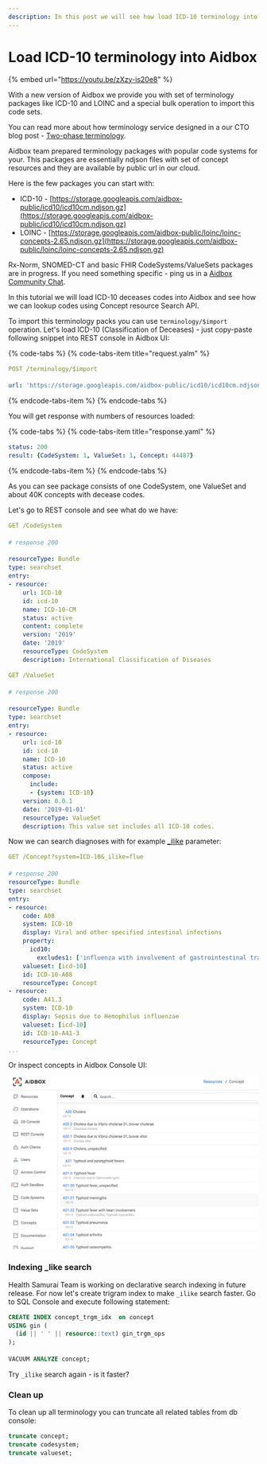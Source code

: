 ```yaml
---
description: In this post we will see how load ICD-10 terminology into aidbox.
---
```


# Load ICD-10 terminology into Aidbox

{% embed url="https://youtu.be/zXzy-is20e8" %}



With a new version of Aidbox we provide you with set of terminology packages like ICD-10 and LOINC and a special bulk operation to import this code sets.

You can read more about how terminology service designed in a our CTO blog post - [Two-phase terminology](https://medium.com/@niquola/two-phase-fhir-terminology-e52e1b105f6d). 

Aidbox team prepared terminology packages with popular code systems for your. This packages are essentially ndjson files with set of concept resources and they are available by public url in our cloud.

Here is the few packages you can start with:

* ICD-10 - [https://storage.googleapis.com/aidbox-public/icd10/icd10cm.ndjson.gz](https://storage.googleapis.com/aidbox-public/icd10/icd10cm.ndjson.gz)
* LOINC - [https://storage.googleapis.com/aidbox-public/loinc/loinc-concepts-2.65.ndjson.gz](https://storage.googleapis.com/aidbox-public/loinc/loinc-concepts-2.65.ndjson.gz)

Rx-Norm, SNOMED-CT and basic FHIR CodeSystems/ValueSets packages are in progress. If you need something specific - ping us in a [Aidbox Community Chat](https://community.aidbox.app).

In this tutorial we will load ICD-10 deceases codes into Aidbox and see how we can lookup codes using Concept resource Search API.

To import this terminology packs you can use  `terminology/$import` operation. Let's load ICD-10 \(Classification of Deceases\) - just copy-paste following snippet into REST console in Aidbox UI:

{% code-tabs %}
{% code-tabs-item title="request.yalm" %}
```yaml
POST /terminology/$import

url: 'https://storage.googleapis.com/aidbox-public/icd10/icd10cm.ndjson.gz'
```
{% endcode-tabs-item %}
{% endcode-tabs %}

You will get response with numbers of resources loaded:

{% code-tabs %}
{% code-tabs-item title="response.yaml" %}
```yaml
status: 200
result: {CodeSystem: 1, ValueSet: 1, Concept: 44487}
```
{% endcode-tabs-item %}
{% endcode-tabs %}

As you can see package consists of one CodeSystem, one ValueSet and about 40K concepts with decease codes.

Let's go to REST console and see what do we have:

```yaml
GET /CodeSystem

# response 200

resourceType: Bundle
type: searchset
entry:
- resource:
    url: ICD-10
    id: icd-10
    name: ICD-10-CM
    status: active
    content: complete
    version: '2019'
    date: '2019'
    resourceType: CodeSystem
    description: International Classification of Diseases
```

```yaml
GET /ValueSet

# response 200

resourceType: Bundle
type: searchset
entry:
- resource:
    url: icd-10
    id: icd-10
    name: ICD-10
    status: active
    compose:
      include:
      - {system: ICD-10}
    version: 0.0.1
    date: '2019-01-01'
    resourceType: ValueSet
    description: This value set includes all ICD-10 codes.
```

Now we can search diagnoses with for example [\_ilike](../../basic-concepts/search-1/#_ilike-search-non-fhir) parameter:

```yaml
GET /Concept?system=ICD-10&_ilike=flue

# response 200
resourceType: Bundle
type: searchset
entry:
- resource:
    code: A08
    system: ICD-10
    display: Viral and other specified intestinal infections
    property:
      icd10:
        excludes1: ['influenza with involvement of gastrointestinal tract (J09.X3, 10.2, J11.2)']
    valueset: [icd-10]
    id: ICD-10-A08
    resourceType: Concept
- resource:
    code: A41.3
    system: ICD-10
    display: Sepsis due to Hemophilus influenzae
    valueset: [icd-10]
    id: ICD-10-A41-3
    resourceType: Concept
...
```

Or  inspect concepts in Aidbox Console UI:

![](../../.gitbook/assets/screen-shot-2019-05-14-at-17.23.53.png)

### Indexing \_like search

Health Samurai Team is working on declarative search indexing in future release. For now let's create trigram index to make `_ilike` search faster. Go to SQL Console and execute following statement:

```sql
CREATE INDEX concept_trgm_idx  on concept
USING gin (
  (id || ' ' || resource::text) gin_trgm_ops
);

VACUUM ANALYZE concept;
```

Try `_ilike` search again - is it faster?

### Clean up

To clean up all terminology you can truncate all related tables from db console:

```sql
truncate concept;
truncate codesystem;
truncate valueset;
```

